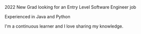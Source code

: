 2022 New Grad looking for an Entry Level Software Engineer job 

Experienced in Java and Python 

I'm a continuous learner and I love sharing my knowledge.
